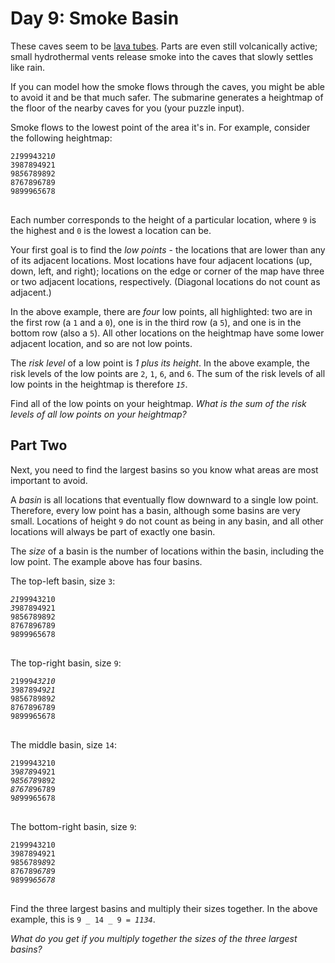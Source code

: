 # Day 9: Smoke Basin

These caves seem to be [lava tubes](https://en.wikipedia.org/wiki/Lava_tube). Parts are even still volcanically active; small hydrothermal vents release smoke into the caves that slowly settles like rain.

If you can model how the smoke flows through the caves, you might be able to avoid it and be that much safer. The submarine generates a heightmap of the floor of the nearby caves for you (your puzzle input).

Smoke flows to the lowest point of the area it's in. For example, consider the following heightmap:

<pre>
<code>2<em>1</em>9994321<em>0</em>
3987894921
98<em>5</em>6789892
8767896789
989996<em>5</em>678
</code>
</pre>

Each number corresponds to the height of a particular location, where <code>9</code> is the highest and <code>0</code> is the lowest a location can be.

Your first goal is to find the <em>low points</em> - the locations that are lower than any of its adjacent locations. Most locations have four adjacent locations (up, down, left, and right); locations on the edge or corner of the map have three or two adjacent locations, respectively. (Diagonal locations do not count as adjacent.)

In the above example, there are <em>four</em> low points, all highlighted: two are in the first row (a <code>1</code> and a <code>0</code>), one is in the third row (a <code>5</code>), and one is in the bottom row (also a <code>5</code>). All other locations on the heightmap have some lower adjacent location, and so are not low points.

The <em>risk level</em> of a low point is <em>1 plus its height</em>. In the above example, the risk levels of the low points are <code>2</code>, <code>1</code>, <code>6</code>, and <code>6</code>. The sum of the risk levels of all low points in the heightmap is therefore <code><em>15</em></code>.

Find all of the low points on your heightmap. <em>What is the sum of the risk levels of all low points on your heightmap?</em>

## Part Two

Next, you need to find the largest basins so you know what areas are most important to avoid.

A <em>basin</em> is all locations that eventually flow downward to a single low point. Therefore, every low point has a basin, although some basins are very small. Locations of height <code>9</code> do not count as being in any basin, and all other locations will always be part of exactly one basin.

The <em>size</em> of a basin is the number of locations within the basin, including the low point. The example above has four basins.

The top-left basin, size <code>3</code>:

<pre>
<code><em>21</em>99943210
<em>3</em>987894921
9856789892
8767896789
9899965678
</code>
</pre>

The top-right basin, size <code>9</code>:

<pre>
<code>21999<em>43210</em>
398789<em>4</em>9<em>21</em>
985678989<em>2</em>
8767896789
9899965678
</code>
</pre>

The middle basin, size <code>14</code>:

<pre>
<code>2199943210
39<em>878</em>94921
9<em>85678</em>9892
<em>87678</em>96789
9<em>8</em>99965678
</code>
</pre>

The bottom-right basin, size <code>9</code>:

<pre>
<code>2199943210
3987894921
9856789<em>8</em>92
876789<em>678</em>9
98999<em>65678</em>
</code>
</pre>

Find the three largest basins and multiply their sizes together. In the above example, this is <code>9 _ 14 _ 9 = <em>1134</em></code>.

<em>What do you get if you multiply together the sizes of the three largest basins?</em>
